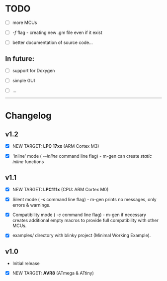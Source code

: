 # TODO

- [ ] more MCUs

- [ ] _-f_ flag - creating new .gm file even if it exist

- [ ] better documentation of source code...



## In future:

- [ ] support for Doxygen

- [ ] simple GUI

- [ ] ...


--------------------------------------------------------------


# Changelog


## v1.2

- [X] NEW TARGET: __LPC 17xx__ (ARM Cortex M3)

- [X] 'inline' mode ( _--inline_ command line flag) - m-gen can create _static inline_ functions




## v1.1

- [X] NEW TARGET: __LPC111x__ (CPU: ARM Cortex M0)

- [X] Silent mode ( _-s_ command line flag) - m-gen prints no messages, only errors & warnings.

- [X] Compatibility mode ( _-c_ command line flag) - m-gen if necessary creates additional empty macros to provide full compatibility with other MCUs.

- [X] examples/ directory with blinky project (Minimal Working Example).



## v1.0

- Initial release

- [X] NEW TARGET: __AVR8__ (ATmega & ATtiny)

  